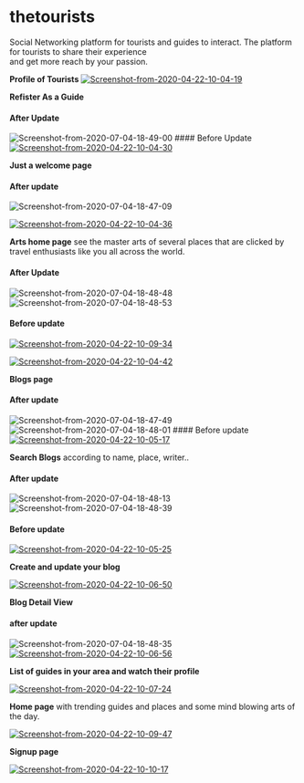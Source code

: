 # thetourists  

Social Networking platform for tourists and guides to interact. The platform for tourists to share their experience  
and get more reach by your passion.


**Profile of Tourists**
<a href="https://ibb.co/BB6z0r1"><img src="https://i.ibb.co/VTCjfQK/Screenshot-from-2020-04-22-10-04-19.png" alt="Screenshot-from-2020-04-22-10-04-19" border="0"></a>  

**Refister As a Guide**  

#### After Update  
<img src="https://i.ibb.co/7nXc0KP/Screenshot-from-2020-07-04-18-49-00.png" alt="Screenshot-from-2020-07-04-18-49-00" border="0">  
#### Before Update   
<a href="https://ibb.co/DpTRYB7"><img src="https://i.ibb.co/q5VrCHR/Screenshot-from-2020-04-22-10-04-30.png" alt="Screenshot-from-2020-04-22-10-04-30" border="0"></a>

**Just a welcome page**
#### After update
<img src="https://i.ibb.co/4Kn51Rm/Screenshot-from-2020-07-04-18-47-09.png" alt="Screenshot-from-2020-07-04-18-47-09" border="0">

<a href="https://ibb.co/9tkbxnh"><img src="https://i.ibb.co/74dn3vQ/Screenshot-from-2020-04-22-10-04-36.png" alt="Screenshot-from-2020-04-22-10-04-36" border="0"></a>

**Arts home page** see the master arts of several places that are clicked by travel enthusiasts like you all across the world.   
#### After Update
<img src="https://i.ibb.co/Dp9Fb5R/Screenshot-from-2020-07-04-18-48-48.png" alt="Screenshot-from-2020-07-04-18-48-48" border="0">
<img src="https://i.ibb.co/f0Q83WB/Screenshot-from-2020-07-04-18-48-53.png" alt="Screenshot-from-2020-07-04-18-48-53" border="0">

#### Before update

<a href="https://ibb.co/YjLsBp4"><img src="https://i.ibb.co/F7DT4gk/Screenshot-from-2020-04-22-10-09-34.png" alt="Screenshot-from-2020-04-22-10-09-34" border="0"></a>

<a href="https://ibb.co/CWCmVvR"><img src="https://i.ibb.co/1by7RKF/Screenshot-from-2020-04-22-10-04-42.png" alt="Screenshot-from-2020-04-22-10-04-42" border="0"></a>

**Blogs page**
#### After update
<img src="https://i.ibb.co/j54RTwJ/Screenshot-from-2020-07-04-18-47-49.png" alt="Screenshot-from-2020-07-04-18-47-49" border="0">
<img src="https://i.ibb.co/8jx2dP6/Screenshot-from-2020-07-04-18-48-01.png" alt="Screenshot-from-2020-07-04-18-48-01" border="0">
#### Before update  
<a href="https://ibb.co/997fMDJ"><img src="https://i.ibb.co/rGVLWjg/Screenshot-from-2020-04-22-10-05-17.png" alt="Screenshot-from-2020-04-22-10-05-17" border="0"></a>

**Search Blogs** according to name, place, writer..  
#### After update
<img src="https://i.ibb.co/ZdSmZWb/Screenshot-from-2020-07-04-18-48-13.png" alt="Screenshot-from-2020-07-04-18-48-13" border="0">

<img src="https://i.ibb.co/K7SQCZJ/Screenshot-from-2020-07-04-18-48-39.png" alt="Screenshot-from-2020-07-04-18-48-39" border="0">

#### Before update  
<a href="https://ibb.co/FWSfyXL"><img src="https://i.ibb.co/3sD8jv9/Screenshot-from-2020-04-22-10-05-25.png" alt="Screenshot-from-2020-04-22-10-05-25" border="0"></a>

**Create and update your blog**

<a href="https://ibb.co/Bjb0SsR"><img src="https://i.ibb.co/J2VDMkP/Screenshot-from-2020-04-22-10-06-50.png" alt="Screenshot-from-2020-04-22-10-06-50" border="0"></a>

**Blog Detail View**
#### after update
<img src="https://i.ibb.co/S3YGYQj/Screenshot-from-2020-07-04-18-48-35.png" alt="Screenshot-from-2020-07-04-18-48-35" border="0">
<a href="https://ibb.co/dg4DWTZ"><img src="https://i.ibb.co/0tyrD75/Screenshot-from-2020-04-22-10-06-56.png" alt="Screenshot-from-2020-04-22-10-06-56" border="0"></a>

**List of guides in your area and watch their profile**

<a href="https://ibb.co/92jpXbw"><img src="https://i.ibb.co/tc5HfqZ/Screenshot-from-2020-04-22-10-07-24.png" alt="Screenshot-from-2020-04-22-10-07-24" border="0"></a>

**Home page** with trending guides and places and some mind blowing arts of the day.

<a href="https://ibb.co/XYwtyCV"><img src="https://i.ibb.co/phmdWLn/Screenshot-from-2020-04-22-10-09-47.png" alt="Screenshot-from-2020-04-22-10-09-47" border="0"></a>

**Signup page**

<a href="https://ibb.co/7jmFLXc"><img src="https://i.ibb.co/HB8Q3Vv/Screenshot-from-2020-04-22-10-10-17.png" alt="Screenshot-from-2020-04-22-10-10-17" border="0"></a>
